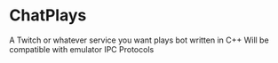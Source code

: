 # ChatPlays
A Twitch or whatever service you want plays bot written in C++
Will be compatible with emulator IPC Protocols
